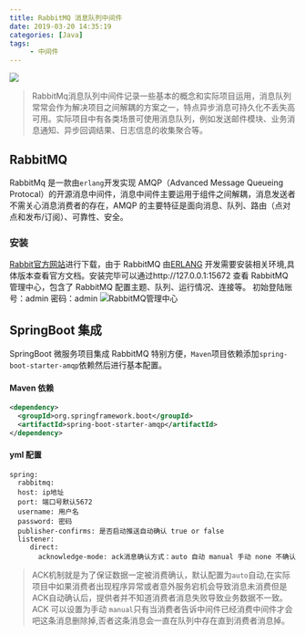 ```yaml
---
title: RabbitMQ 消息队列中间件
date: 2019-03-20 14:35:19
categories: [Java]
tags:
	 - 中间件
---
```

![](/images/RabbitMQ.jpg)

> RabbitMq消息队列中间件记录一些基本的概念和实际项目运用，消息队列常常会作为解决项目之间解耦的方案之一，特点异步消息可持久化不丢失高可用。实际项目中有各类场景可使用消息队列，例如发送邮件模块、业务消息通知、异步回调结果、日志信息的收集聚合等。

## RabbitMQ
RabbitMq 是一款由`erlang`开发实现 AMQP（Advanced Message Queueing Protocal）的开源消息中间件，消息中间件主要运用于组件之间解耦，消息发送者不需关心消息消费者的存在，AMQP 的主要特征是面向消息、队列、路由（点对点和发布/订阅）、可靠性、安全。

### 安装
[Rabbit官方网站](http://www.rabbitmq.com/)进行下载，由于 RabbitMQ 由[ERLANG](http://www.erlang.org/downloads) 开发需要安装相关环境,具体版本查看官方文档。安装完毕可以通过http://127.0.0.1:15672 查看 RabbitMQ 管理中心，包含了 RabbitMQ 配置主题、队列、运行情况、连接等。
初始登陆账号：admin 密码：admin
![RabbitMQ管理中心](/images/RabbitMQ-Admin.png)

## SpringBoot 集成
SpringBoot 微服务项目集成 RabbitMQ 特别方便，`Maven`项目依赖添加`spring-boot-starter-amqp`依赖然后进行基本配置。
#### Maven 	依赖
``` xml
<dependency>
  <groupId>org.springframework.boot</groupId>
  <artifactId>spring-boot-starter-amqp</artifactId>
</dependency>
```
#### yml 配置
``` properties
spring:
  rabbitmq:
  host: ip地址
  port: 端口号默认5672
  username: 用户名
  password: 密码
  publisher-confirms: 是否启动推送自动确认 true or false
  listener:
     direct:
       acknowledge-mode: ack消息确认方式：auto 自动 manual 手动 none 不确认
```

> ACK机制就是为了保证数据一定被消费确认，默认配置为`auto`自动,在实际项目中如果消费者出现程序异常或者意外服务宕机会导致消息未消费但是ACK自动确认后，提供者并不知道消费者消息失败导致业务数据不一致。ACK 可以设置为手动 `manual`只有当消费者告诉中间件已经消费中间件才会吧这条消息删除掉,否者这条消息会一直在队列中存在直到消费者消息掉。
